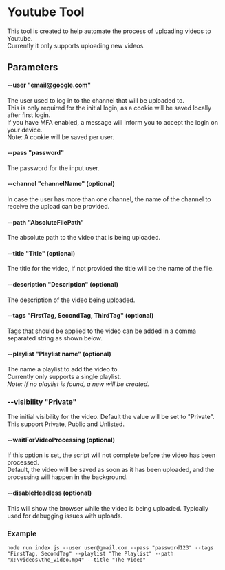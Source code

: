 # Youtube Tool
This tool is created to help automate the process of uploading videos to Youtube.  
Currently it only supports uploading new videos.
 

## Parameters
#### --user "email@google.com"
The user used to log in to the channel that will be uploaded to.  
This is only required for the initial login, as a cookie will be saved locally after first login.  
If you have MFA enabled, a message will inform you to accept the login on your device.  
Note: A cookie will be saved per user.

#### --pass "password"
The password for the input user.

#### --channel "channelName" (optional)
In case the user has more than one channel, the name of the channel to receive the upload can be provided.

#### --path "AbsoluteFilePath"
The absolute path to the video that is being uploaded.

#### --title "Title" (optional)
The title for the video, if not provided the title will be the name of the file.

#### --description "Description" (optional)
The description of the video being uploaded.

#### --tags "FirstTag, SecondTag, ThirdTag" (optional)
Tags that should be applied to the video can be added in a comma separated string as shown below.  

#### --playlist "Playlist name" (optional)
The name a playlist to add the video to.  
Currently only supports a single playlist.  
*Note: If no playlist is found, a new will be created.*

### --visibility "Private"
The initial visibility for the video. Default the value will be set to "Private".  
This support Private, Public and Unlisted.

#### --waitForVideoProcessing (optional)
If this option is set, the script will not complete before the video has been processed.  
Default, the video will be saved as soon as it has been uploaded, and the processing will happen in the background.

#### --disableHeadless (optional)
This will show the browser while the video is being uploaded. Typically used for debugging issues with uploads.

### Example
`node run index.js --user user@gmail.com --pass "password123" --tags "FirstTag, SecondTag" --playlist "The Playlist" --path "x:\videos\the_video.mp4" --title "The Video"`